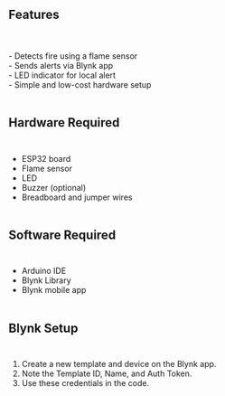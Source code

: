
## Features
<br>
<br>
- Detects fire using a flame sensor <br>
- Sends alerts via Blynk app <br>
- LED indicator for local alert <br>
- Simple and low-cost hardware setup <br><br>

## Hardware Required <br><br>

- ESP32 board  <br>
- Flame sensor <br> 
- LED  <br>
- Buzzer (optional)  <br>
- Breadboard and jumper wires <br><br>

## Software Required  <br><br>

- Arduino IDE  <br>
- Blynk Library  <br>
- Blynk mobile app  <br><br>

## Blynk Setup  <br><br>

1. Create a new template and device on the Blynk app.   <br>
2. Note the Template ID, Name, and Auth Token.   <br>
3. Use these credentials in the code.   <br>
